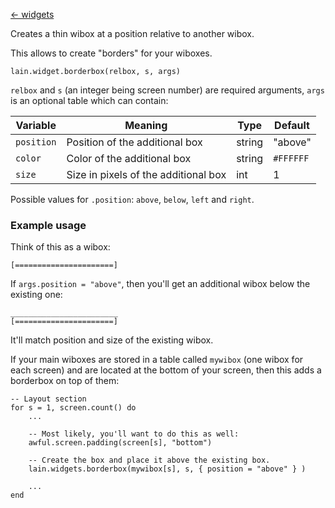 [<- widgets](https://github.com/copycat-killer/lain/wiki/Widgets)

Creates a thin wibox at a position relative to another wibox.

This allows to create "borders" for your wiboxes.

	lain.widget.borderbox(relbox, s, args)

`relbox` and `s` (an integer being screen number) are required arguments, `args` is an optional table
which can contain:

Variable | Meaning | Type | Default
--- | --- | --- | ---
`position` | Position of the additional box | string | "above"
`color` | Color of the additional box | string | `#FFFFFF`
`size` | Size in pixels of the additional box | int | 1

Possible values for `.position`: `above`, `below`, `left` and `right`.

### Example usage

Think of this as a wibox:

	[======================]

If `args.position = "above"`, then you'll get an additional wibox below
the existing one:

	________________________
	[======================]

It'll match position and size of the existing wibox.

If your main wiboxes are stored in a table called `mywibox` (one wibox
for each screen) and are located at the bottom of your screen, then this
adds a borderbox on top of them:

    -- Layout section
	for s = 1, screen.count() do
        ...

	    -- Most likely, you'll want to do this as well:
	    awful.screen.padding(screen[s], "bottom")

	    -- Create the box and place it above the existing box.
	    lain.widgets.borderbox(mywibox[s], s, { position = "above" } )

        ...
	end